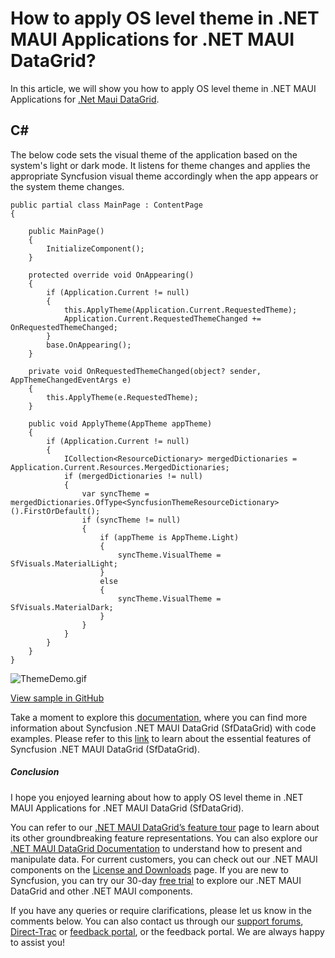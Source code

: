 # How to apply OS level theme in .NET MAUI Applications for .NET MAUI DataGrid?
In this article, we will show you how to apply OS level theme in .NET MAUI Applications for [.Net Maui DataGrid](https://www.syncfusion.com/maui-controls/maui-datagrid).

## C#
The below code sets the visual theme of the application based on the system's light or dark mode. It listens for theme changes and applies the appropriate Syncfusion visual theme accordingly when the app appears or the system theme changes.
```
public partial class MainPage : ContentPage
{

    public MainPage()
    {
        InitializeComponent();
    }

    protected override void OnAppearing()
    {
        if (Application.Current != null)
        {
            this.ApplyTheme(Application.Current.RequestedTheme);
            Application.Current.RequestedThemeChanged += OnRequestedThemeChanged;
        }
        base.OnAppearing();
    }

    private void OnRequestedThemeChanged(object? sender, AppThemeChangedEventArgs e)
    {
        this.ApplyTheme(e.RequestedTheme);
    }

    public void ApplyTheme(AppTheme appTheme)
    {
        if (Application.Current != null)
        {
            ICollection<ResourceDictionary> mergedDictionaries = Application.Current.Resources.MergedDictionaries;
            if (mergedDictionaries != null)
            {
                var syncTheme = mergedDictionaries.OfType<SyncfusionThemeResourceDictionary>().FirstOrDefault();
                if (syncTheme != null)
                {
                    if (appTheme is AppTheme.Light)
                    {
                        syncTheme.VisualTheme = SfVisuals.MaterialLight;
                    }
                    else
                    {
                        syncTheme.VisualTheme = SfVisuals.MaterialDark;
                    }
                }
            }
        }
    }
}
```
 ![ThemeDemo.gif](https://support.syncfusion.com/kb/agent/attachment/inline?token=eyJhbGciOiJodHRwOi8vd3d3LnczLm9yZy8yMDAxLzA0L3htbGRzaWctbW9yZSNobWFjLXNoYTI1NiIsInR5cCI6IkpXVCJ9.eyJpZCI6IjI5Njg0Iiwib3JnaWQiOiIzIiwiaXNzIjoic3VwcG9ydC5zeW5jZnVzaW9uLmNvbSJ9.7Q7ibX2r45DjahI9XMnWYKqotSPPui6vL9l8LJ0nSU8)

[View sample in GitHub](https://github.com/SyncfusionExamples/How-to-Apply-OS-Level-Theme-in-.NET-MAUI-Applications-with-.NET-MAUI-DataGrid)

Take a moment to explore this [documentation](https://help.syncfusion.com/maui/datagrid/overview), where you can find more information about Syncfusion .NET MAUI DataGrid (SfDataGrid) with code examples. Please refer to this [link](https://www.syncfusion.com/maui-controls/maui-datagrid) to learn about the essential features of Syncfusion .NET MAUI DataGrid (SfDataGrid).
 
##### Conclusion
 
I hope you enjoyed learning about how to apply OS level theme in .NET MAUI Applications for .NET MAUI DataGrid (SfDataGrid).
 
You can refer to our [.NET MAUI DataGrid’s feature tour](https://www.syncfusion.com/maui-controls/maui-datagrid) page to learn about its other groundbreaking feature representations. You can also explore our [.NET MAUI DataGrid Documentation](https://help.syncfusion.com/maui/datagrid/getting-started) to understand how to present and manipulate data. 
For current customers, you can check out our .NET MAUI components on the [License and Downloads](https://www.syncfusion.com/sales/teamlicense) page. If you are new to Syncfusion, you can try our 30-day [free trial](https://www.syncfusion.com/downloads/maui) to explore our .NET MAUI DataGrid and other .NET MAUI components.
 
If you have any queries or require clarifications, please let us know in the comments below. You can also contact us through our [support forums](https://www.syncfusion.com/forums), [Direct-Trac](https://support.syncfusion.com/create) or [feedback portal](https://www.syncfusion.com/feedback/maui?control=sfdatagrid), or the feedback portal. We are always happy to assist you!
